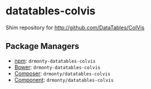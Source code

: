 datatables-colvis
=================

Shim repository for http://github.com/DataTables/ColVis

Package Managers
----------------

* [npm](http://npmjs.org/package/drmonty-datatables-colvis): `drmonty-datatables-colvis`
* [Bower](http://twitter.github.com/bower/): `drmonty-datatables-colvis`
* [Composer](http://packagist.org/packages/drmonty/datatables-colvis): `drmonty/datatables-colvis`
* [Component](http://component.io): `drmonty/datatables-colvis`